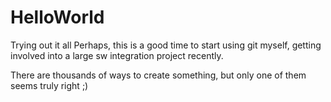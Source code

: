 # HelloWorld
Trying out it all
Perhaps, this is a good time to start using git myself, getting involved into a large sw integration project recently.

There are thousands of ways to create something, but only one of them seems truly right ;)
